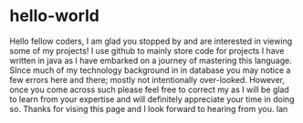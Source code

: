 # hello-world
Hello fellow coders,
I am glad you stopped by and are interested in viewing some of my projects! I use github to mainly store code for projects I have written in java as I have embarked on a journey of mastering this language. SInce much of my technology background in in database you may notice a few errors here and there; mostly not intentionally over-looked. However, once you come across such please feel free to correct my as I will be glad to learn from your expertise and will definitely appreciate your time in doing so.
Thanks for vising this page and I look forward to hearing from you.
Ian

